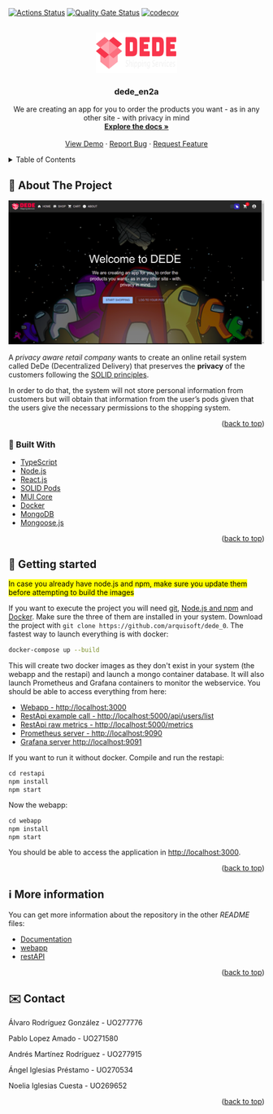 <!-- PROJECT SHIELDS -->

[![Actions Status](https://github.com/arquisoft/dede_0/workflows/CI%20for%20ASW2122/badge.svg)](https://github.com/arquisoft/dede_en2a/actions)
[![Quality Gate Status](https://sonarcloud.io/api/project_badges/measure?project=Arquisoft_dede_en2a&metric=alert_status)](https://sonarcloud.io/summary/new_code?id=Arquisoft_dede_en2a)
[![codecov](https://codecov.io/gh/Arquisoft/dede_en2a/branch/master/graph/badge.svg?token=SWHCUcan8c)](https://codecov.io/gh/Arquisoft/dede_en2a)

<!-- PROJECT LOGO -->

<br />
<div align="center">
  <a href="https://www.dedeen2a.tk/">
    <img src="webapp/src/images/dede_logo.svg" alt="DEDE EN 2A" width="160" height="80">
  </a>

<h3 align="center">dede_en2a</h3>

  <p align="center">
    We are creating an app for you to order the products you want - as in any other site - with privacy in mind
    <br />
    <a href="https://arquisoft.github.io/dede_en2a/"><strong>Explore the docs »</strong></a>
    <br />
    <br />
    <a href="https://www.dedeen2a.tk/">View Demo</a>
    ·
    <a href="https://github.com/Arquisoft/dede_en2a/issues">Report Bug</a>
    ·
    <a href="https://github.com/github_username/repo_name/issues">Request Feature</a>
  </p>
</div>

<!-- TABLE OF CONTENTS -->
<details>
  <summary>Table of Contents</summary>
  <ol>
    <li>
      <a href="#🤔-about-the-project">About The Project</a>
      <ul>
        <li><a href="#🚧-built-with">Built With</a></li>
      </ul>
    </li>
    <li>
      <a href="#🏁-getting-started">Getting Started</a>
    </li>
        <li>
      <a href="#ℹ️-more-information">More Information</a>
    </li>
    <li><a href="#✉️-contact">Contact</a></li>
  </ol>
</details>

<!-- ABOUT THE PROJECT -->

## 🤔 About The Project

![DEDE_screenshot](webapp/src/images/product-screenshot.png)

A _privacy aware retail company_ wants to create an online retail system called DeDe (Decentralized Delivery) that preserves the **privacy** of the customers following the [SOLID principles](https://solidproject.org/).

In order to do that, the system will not store personal information from customers but will obtain that information from the user’s pods given that the users give the necessary permissions to the shopping system.

<p align="right">(<a href="#top">back to top</a>)</p>

### 🚧 Built With

- [TypeScript](https://www.typescriptlang.org/)
- [Node.js](https://nodejs.org/es/)
- [React.js](https://reactjs.org/)
- [SOLID Pods](https://solidproject.org/)
- [MUI Core](https://mui.com/)
- [Docker](https://www.docker.com/)
- [MongoDB](https://www.mongodb.com/)
- [Mongoose.js](https://mongoosejs.com/)

<p align="right">(<a href="#top">back to top</a>)</p>

<!-- GETTING STARTED -->

## 🏁 Getting started

<mark>In case you already have node.js and npm, make sure you update them before attempting to build the images</mark>

If you want to execute the project you will need [git](https://git-scm.com/downloads), [Node.js and npm](https://www.npmjs.com/get-npm) and [Docker](https://docs.docker.com/get-docker/). Make sure the three of them are installed in your system. Download the project with `git clone https://github.com/arquisoft/dede_0`. The fastest way to launch everything is with docker:

```bash
docker-compose up --build
```

This will create two docker images as they don't exist in your system (the webapp and the restapi) and launch a mongo container database. It will also launch Prometheus and Grafana containers to monitor the webservice. You should be able to access everything from here:

- [Webapp - http://localhost:3000](http://localhost:3000)
- [RestApi example call - http://localhost:5000/api/users/list](http://localhost:5000/api/users/list)
- [RestApi raw metrics - http://localhost:5000/metrics](http://localhost:5000/metrics)
- [Prometheus server - http://localhost:9090](http://localhost:9090)
- [Grafana server http://localhost:9091](http://localhost:9091)

If you want to run it without docker. Compile and run the restapi:

```shell
cd restapi
npm install
npm start
```

Now the webapp:

```shell
cd webapp
npm install
npm start
```

You should be able to access the application in [http://localhost:3000](http://localhost:3000).

<p align="right">(<a href="#top">back to top</a>)</p>

## ℹ️ More information

You can get more information about the repository in the other _README_ files:

- [Documentation](https://github.com/arquisoft/dede_en2a/tree/master/docs)
- [webapp](https://github.com/arquisoft/dede_en2a/tree/master/webapp)
- [restAPI](https://github.com/arquisoft/dede_en2a/tree/master/restapi)

<p align="right">(<a href="#top">back to top</a>)</p>

## ✉️ Contact

Álvaro Rodríguez González - UO277776

Pablo Lopez Amado - UO271580

Andrés Martínez Rodríguez - UO277915

Ángel Iglesias Préstamo - UO270534

Noelia Iglesias Cuesta - UO269652

<p align="right">(<a href="#top">back to top</a>)</p>
